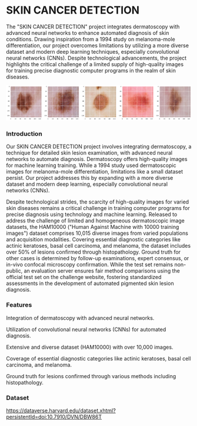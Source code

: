 
# SKIN CANCER DETECTION
The "SKIN CANCER DETECTION" project integrates dermatoscopy with advanced neural networks to enhance automated diagnosis of skin conditions. Drawing inspiration from a 1994 study on melanoma-mole differentiation, our project overcomes limitations by utilizing a more diverse dataset and modern deep learning techniques, especially convolutional neural networks (CNNs). Despite technological advancements, the project highlights the critical challenge of a limited supply of high-quality images for training precise diagnostic computer programs in the realm of skin diseases.

![img alt](https://github.com/NihaalChowdary/Skin-cancer-detection/blob/53a9ae0c1b5f9e4c96b0d76d5b6d535c67991a4b/skin%20images.png)

### Introduction
Our SKIN CANCER DETECTION project involves integrating dermatoscopy, a technique for detailed skin lesion examination, with advanced neural networks to automate diagnosis. Dermatoscopy offers high-quality images for machine learning training. While a 1994 study used dermatoscopic images for melanoma-mole differentiation, limitations like a small dataset persist. Our project addresses this by expanding with a more diverse dataset and modern deep learning, especially convolutional neural networks (CNNs).

Despite technological strides, the scarcity of high-quality images for varied skin diseases remains a critical challenge in training computer programs for precise diagnosis using technology and machine learning. Released to address the challenge of limited and homogeneous dermatoscopic image datasets, the HAM10000 ("Human Against Machine with 10000 training images") dataset comprises 10,015 diverse images from varied populations and acquisition modalities. Covering essential diagnostic categories like actinic keratoses, basal cell carcinoma, and melanoma, the dataset includes over 50% of lesions confirmed through histopathology. Ground truth for other cases is determined by follow-up examinations, expert consensus, or in-vivo confocal microscopy confirmation. While the test set remains non-public, an evaluation server ensures fair method comparisons using the official test set on the challenge website, fostering standardized assessments in the development of automated pigmented skin lesion diagnosis.


### Features
Integration of dermatoscopy with advanced neural networks.

Utilization of convolutional neural networks (CNNs) for automated diagnosis.

Extensive and diverse dataset (HAM10000) with over 10,000 images.

Coverage of essential diagnostic categories like actinic keratoses, basal cell carcinoma, and melanoma.

Ground truth for lesions confirmed through various methods including histopathology.


### Dataset
https://dataverse.harvard.edu/dataset.xhtml?persistentId=doi:10.7910/DVN/DBW86T

